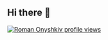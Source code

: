 ## Hi there 👋

[![Roman Onyshkiv profile views](https://u8views.com/api/v1/github/profiles/10076722/views/day-week-month-total-count.svg)](https://u8views.com/github/RomaOnyshkiv)
